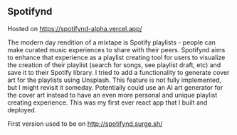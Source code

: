 Spotifynd
---
Hosted on https://spotifynd-alpha.vercel.app/

The modern day rendition of a mixtape is Spotify playlists - people can make curated music experiences to share with their peers. Spotifynd aims to enhance that experience as a playlist creating tool for users to visualize the creation of their playlist (search for songs, see playlist draft, etc) and save it to their Spotify library. I tried to add a functionality to generate cover art for the playlists using Unsplash. This feature is not fully implemented, but I might revisit it someday. Potentially could use an AI art generator for the cover art instead to have an even more personal and unique playlist creating experience. This was my first ever react app that I built and deployed.

First version used to be on http://spotifynd.surge.sh/
